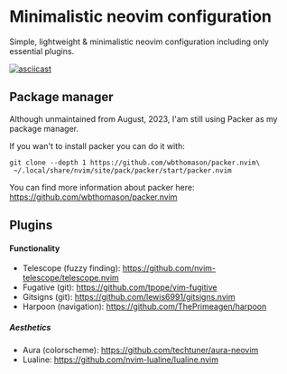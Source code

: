 # Minimalistic neovim configuration #
Simple, lightweight & minimalistic neovim configuration including only essential plugins.

[![asciicast](https://asciinema.org/a/659647.svg)](https://asciinema.org/a/659647)

## Package manager ##
Although unmaintained from August, 2023, I'am still using Packer as my package manager.

If you wan't to install packer you can do it with:
```
git clone --depth 1 https://github.com/wbthomason/packer.nvim\
 ~/.local/share/nvim/site/pack/packer/start/packer.nvim
```
You can find more information about packer here:
https://github.com/wbthomason/packer.nvim

## Plugins ##

#### Functionality #####
* Telescope (fuzzy finding): https://github.com/nvim-telescope/telescope.nvim
* Fugative (git): https://github.com/tpope/vim-fugitive
* Gitsigns (git): https://github.com/lewis6991/gitsigns.nvim
* Harpoon (navigation): https://github.com/ThePrimeagen/harpoon

##### Aesthetics #####
* Aura (colorscheme): https://github.com/techtuner/aura-neovim
* Lualine: https://github.com/nvim-lualine/lualine.nvim
